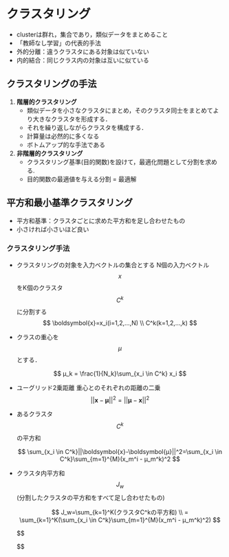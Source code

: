 # クラスタリング

* clusterは群れ，集合であり，類似データをまとめること
* 「教師なし学習」の代表的手法
* 外的分離：違うクラスタにある対象は似ていない
* 内的結合：同じクラス内の対象は互いに似ている



## クラスタリングの手法

1. **階層的クラスタリング**
   * 類似データを小さなクラスタにまとめ，そのクラスタ同士をまとめてより大きなクラスタを形成する．
   * それを繰り返しながらクラスタを構成する．
   * 計算量は必然的に多くなる
   * ボトムアップ的な手法である
2. **非階層的クラスタリング**
   * クラスタリング基準(目的関数)を設けて，最適化問題として分割を求める.
   * 目的関数の最適値を与える分割 = 最適解



## 平方和最小基準クラスタリング

* 平方和基準：クラスタごとに求めた平方和を足し合わせたもの
* 小さければ小さいほど良い



### クラスタリング手法

* クラスタリングの対象を入力ベクトルの集合とする
  N個の入力ベクトル $$x$$ をK個のクラスタ $$C^k$$ に分割する
  $$
  \boldsymbol{x}=x_i(i=1,2,...,N) \\
  C^k(k=1,2,...,k)
  $$
  
* クラスの重心を $$μ$$ とする．
  
  $$
  μ_k = \frac{1}{N_k}\sum_{x_i \in C^k} x_i
  $$

* ユーグリッド2乗距離
  重心とのそれぞれの距離の二乗
  $$
  ||\boldsymbol{x}-\boldsymbol{μ}||^2=||\boldsymbol{μ}-\boldsymbol{x}||^2
  $$

* あるクラスタ $$C^k$$ の平方和
  
  $$
  \sum_{x_i \in C^k}||\boldsymbol{x}-\boldsymbol{μ}||^2=\sum_{x_i \in C^k}\sum_{m=1}^{M}(x_m^i - μ_m^k)^2
  $$

* クラスタ内平方和$$ J_w$$ (分割したクラスタの平方和をすべて足し合わせたもの)

  
  $$
  J_w=\sum_{k=1}^K(クラスタC^kの平方和) \\
  = \sum_{k=1}^K(\sum_{x_i \in C^k}\sum_{m=1}^{M}(x_m^i - μ_m^k)^2)
  $$
  
  
  
  
  
  $$
  
  $$